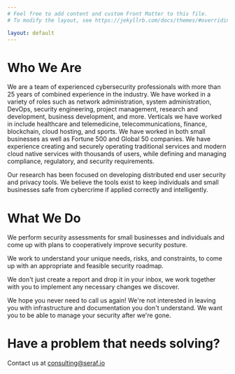 ```yaml
---
# Feel free to add content and custom Front Matter to this file.
# To modify the layout, see https://jekyllrb.com/docs/themes/#overriding-theme-defaults

layout: default
---
```


# Who We Are

We are a team of experienced cybersecurity professionals with more than 25 
years of combined experience in the industry. We have worked in a variety 
of roles such as network administration, system administration, DevOps, 
security engineering, project management, research and development, business
development, and more. Verticals we have worked in include healthcare and
telemedicine, telecommunications, finance, blockchain, cloud hosting, and 
sports. We have worked in both small businesses as well as Fortune 500 and
Global 50 companies. We have experience creating and securely operating 
traditional services and modern cloud native services with thousands of users,
while defining and managing compliance, regulatory, and security requirements.

Our research has been focused on developing distributed end user security and
privacy tools. We believe the tools exist to keep individuals and small 
businesses safe from cybercrime if applied correctly and intelligently.

# What We Do

We perform security assessments for small businesses and individuals and come 
up with plans to cooperatively improve security posture.

We work to understand your unique needs, risks, and constraints, to come up
with an appropriate and feasible security roadmap.

We don't just create a report and drop it in your inbox, we work together with
you to implement any necessary changes we discover.

We hope you never need to call us again! We're not interested in leaving you 
with infrastructure and documentation you don't understand. We want you to
be able to manage your security after we're gone.

# Have a problem that needs solving?

Contact us at 
[consulting@seraf.io](mailto:consulting@seraf.io?subject=Consulting%20Request)